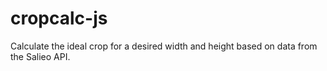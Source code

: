 # cropcalc-js
Calculate the ideal crop for a desired width and height based on data from the Salieo API.
